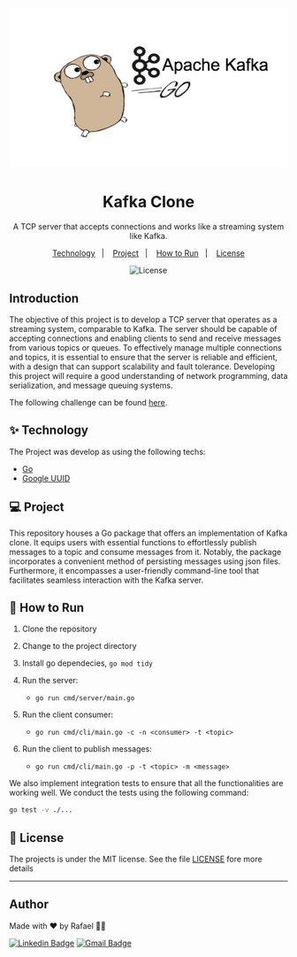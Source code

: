 <h1 align="center">
  <img alt="Logo" src="./doc/img/1528452424478.png">
</h1>

<h1 align="center">Kafka Clone</h1>
<p align = "center">A TCP server that accepts connections and works like a streaming system like Kafka. </p>

<p align="center">
  <a href="#-technology">Technology</a>&nbsp;&nbsp;&nbsp;|&nbsp;&nbsp;&nbsp;
    <a href="#-project">Project</a>&nbsp;&nbsp;&nbsp;|&nbsp;&nbsp;&nbsp;
  <a href="#-how-to-run">How to Run</a>&nbsp;&nbsp;&nbsp;|&nbsp;&nbsp;&nbsp;
  <a href="#-license">License</a>
</p>

<p align="center">
  <img alt="License" src="https://img.shields.io/static/v1?label=license&message=MIT&color=8257E5&labelColor=000000">
</p>

## Introduction
The objective of this project is to develop a TCP server that operates as a streaming system, comparable to Kafka. The server should be capable of accepting connections and enabling clients to send and receive messages from various topics or queues. To effectively manage multiple connections and topics, it is essential to ensure that the server is reliable and efficient, with a design that can support scalability and fault tolerance. Developing this project will require a good understanding of network programming, data serialization, and message queuing systems.

The following challenge can be found [here](https://app.devgym.com.br/challenges/1ccb06b2-ce93-4450-a17f-9f2479664cff).

## ✨ Technology

The Project was develop as using the following techs:
- [Go](https://go.dev/)
- [Google UUID](https://github.com/google/uuid)


## 💻 Project
This repository houses a Go package that offers an implementation of Kafka clone. It equips users with essential functions to effortlessly publish messages to a topic and consume messages from it. Notably, the package incorporates a convenient method of persisting messages using json files. Furthermore, it encompasses a user-friendly command-line tool that facilitates seamless interaction with the Kafka server.

## 🚀 How to Run
1. Clone the repository
2. Change to the project directory
3. Install go dependecies, `go mod tidy`
4. Run the server:
    * `go run cmd/server/main.go` 

5. Run the client consumer:
    * `go run cmd/cli/main.go -c -n <consumer> -t <topic>`
6. Run the client to publish messages:
    * `go run cmd/cli/main.go -p -t <topic> -m <message>` 

We also implement integration tests to ensure that all the functionalities are working well. We conduct the tests using the following command:
```bash
go test -v ./...
```

## 📄 License
The projects is under the MIT license. See the file [LICENSE](LICENSE) fore more details

---
## Author

Made with ♥ by Rafael 👋🏻


[![Linkedin Badge](https://img.shields.io/badge/-Rafael-blue?style=flat-square&logo=Linkedin&logoColor=white&link=https://www.linkedin.com/in/tgmarinho/)](https://www.linkedin.com/in/rafael-mgr/)
[![Gmail Badge](https://img.shields.io/badge/-Gmail-red?style=flat-square&link=mailto:nelsonsantosaraujo@hotmail.com)](mailto:ribeirorafaelmatehus@gmail.com)
